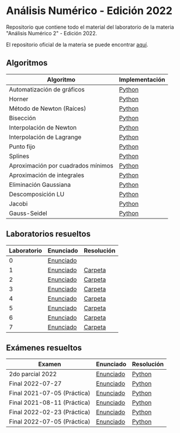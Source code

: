 # Análisis Numérico - Edición 2022

Repositorio que contiene todo el material del laboratorio de la materia "Análisis Numérico 2" - Edición 2022.

El repositorio oficial de la materia se puede encontrar [aquí](https://github.com/lbiedma/anfamaf2022).

## Algoritmos

| Algoritmo | Implementación |
| --------- | -------------- |
| Automatización de gráficos | [Python](./algoritmos/Graficos.py) |
| Horner | [Python](./algoritmos/Horner.py) |
| Método de Newton (Raíces) | [Python](./algoritmos/Newton_(Raiz).py) |
| Bisección | [Python](./algoritmos/Biseccion.py) |
| Interpolación de Newton | [Python](./algoritmos/Newton_(Interpolacion).py) |
| Interpolación de Lagrange | [Python](./algoritmos/Lagrange.py) |
| Punto fijo | [Python](./algoritmos/Punto_fijo.py) |
| Splines | [Python](./algoritmos/Splines.py) |
| Aproximación por cuadrados mínimos | [Python](./algoritmos/Cuadrados_minimos_discreta.py) |
| Aproximación de integrales | [Python](./algoritmos/Integrales.py) |
| Eliminación Gaussiana | [Python](./algoritmos/Eliminacion_gaussiana.py) |
| Descomposición LU | [Python](./algoritmos/Descomposicion_LU.py) |
| Jacobi | [Python](./algoritmos/Jacobi.py) |
| Gauss-Seidel | [Python](./algoritmos/Gauss_Seidel.py) |

## Laboratorios resueltos

| Laboratorio | Enunciado | Resolución |
| ----------- | --------- | ---------- |
| 0 | [Enunciado](./laboratorios/lab0/enunciado.pdf) |  |
| 1 | [Enunciado](./laboratorios/lab1/enunciado.pdf) | [Carpeta](./laboratorios/lab1/) |
| 2 | [Enunciado](./laboratorios/lab2/enunciado.pdf) | [Carpeta](./laboratorios/lab2/) |
| 3 | [Enunciado](./laboratorios/lab3/enunciado.pdf) | [Carpeta](./laboratorios/lab3/) |
| 4 | [Enunciado](./laboratorios/lab4/enunciado.pdf) | [Carpeta](./laboratorios/lab4/) |
| 5 | [Enunciado](./laboratorios/lab5/enunciado.pdf) | [Carpeta](./laboratorios/lab5/) |
| 6 | [Enunciado](./laboratorios/lab6/enunciado.pdf) | [Carpeta](./laboratorios/lab6/) |
| 7 | [Enunciado](./laboratorios/lab7/enunciado.pdf) | [Carpeta](./laboratorios/lab7/) |

## Exámenes resueltos

| Examen | Enunciado | Resolución |
| ------ | --------- | ---------- |
| 2do parcial 2022 | [Enunciado](./examenes/2do_parcial/parcial2_2022.pdf) | [Python](./examenes/2do_parcial/2do_parcial.py) |
| Final 2022-07-27 | [Enunciado](./examenes/final_2022-07-27/enunciado.pdf) | [Python](./examenes/final_2022-07-27/Final.py) |
| Final 2021-07-05 (Práctica) | [Enunciado](./examenes/final_2021-07-05/enunciado.pdf) | [Python](./examenes/final_2021-07-05/Final_2021_07_05.py) |
| Final 2021-08-11 (Práctica) | [Enunciado](./examenes/final_2021-08-11/enunciado.pdf) | [Python](./examenes/final_2021-08-11/Final_2021_08_11.py) |
| Final 2022-02-23 (Práctica) | [Enunciado](./examenes/final_2022-02-23/enunciado.pdf) | [Python](./examenes/final_2022-02-23/Final_2022_02_23.py) |
| Final 2022-07-05 (Práctica) | [Enunciado](./examenes/final_2022-07-05/enunciado.pdf) | [Python](./examenes/final_2022-07-05/Final_2022_07_05.py) |
